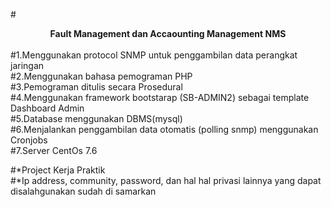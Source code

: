 #<b><center>Fault Management dan Accaounting Management NMS</center></b><br>
#1.Menggunakan protocol SNMP untuk penggambilan data perangkat jaringan<br>
#2.Menggunakan bahasa pemograman PHP<br>
#3.Pemograman ditulis secara Prosedural<br>
#4.Menggunakan framework bootstarap (SB-ADMIN2) sebagai template Dashboard Admin<br>
#5.Database menggunakan DBMS(mysql) <br>
#6.Menjalankan penggambilan data otomatis (polling snmp) menggunakan Cronjobs<br>
#7.Server CentOs 7.6<br>




#*Project Kerja Praktik<br>
#*Ip address, community, password, dan hal hal privasi lainnya yang dapat disalahgunakan sudah di samarkan
